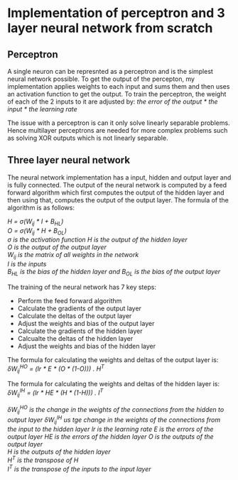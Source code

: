 # **Implementation of perceptron and 3 layer neural network from scratch**

## **Perceptron**
A single neuron can be represnted as a perceptron and is the simplest neural network possible.
To get the output of the percepton, my implementation applies weights to each input and sums them and then uses an activation function to get the output.
To train the perceptron, the weight of each of the 2 inputs to it are adjusted by: *the error of the output \* the input \* the learning rate*

The issue with a perceptron is can it only solve linearly separable problems. Hence multilayer perceptrons are needed for more complex problems such as solving XOR outputs which is not linearly separable.


## **Three layer neural network**
The neural network implementation has a input, hidden and output layer and is fully connected. The output of the neural network is computed by a feed forward algorithm which first computes the output of the hidden layer and then using that, computes the output of the output layer. The formula of the algorithm is as follows:    

*H = &sigma;(W<sub>ij</sub> * I + B<sub>HL</sub>)*    
*O =  &sigma;(W<sub>ij</sub> * H + B<sub>OL</sub>)*     
*&sigma; is the activation function*
*H is the output of the hidden layer*  
*O is the output of the output layer*    
*W<sub>ij</sub> is the matrix of all weights in the network*     
*I is the inputs*    
*B<sub>HL</sub> is the bias of the hidden layer and B<sub>OL</sub> is the bias of the output layer*    

The training of the neural network has 7 key steps:
* Perform the feed forward algorithm
* Calculate the gradients of the output layer
* Calculate the deltas of the output layer
* Adjust the weights and bias of the output layer
* Calculate the gradients of the hidden layer
* Calcualte the deltas of the hidden layer
* Adjust the weights and bias of the hidden layer

The formula for calculating the weights and deltas of the output layer is:    
*&delta;W<sub>ij</sub><sup>HO</sup> = (lr * E * (O * (1-O))) . H<sup>T</sup>*

The formula for calculating the weights and deltas of the hidden layer is:   
*&delta;W<sub>ij</sub><sup>IH</sup> = (lr * HE * (H * (1-H))) . I<sup>T</sup>*   

*&delta;W<sub>ij</sub><sup>HO</sup> is the change in the weights of the connections from the hidden to output layer*
*&delta;W<sub>ij</sub><sup>IH</sup> us tge change in the weights of the connections from the input to the hidden layer*
*lr is the learning rate*
*E is the errors of the output layer*
*HE is the errors of the hidden layer*
*O is the outputs of the output layer*   
*H is the outputs of the hidden layer*   
*H<sup>T</sup> is the transpose of H*   
*I<sup>T</sup> is the transpose of the inputs to the input layer* 

